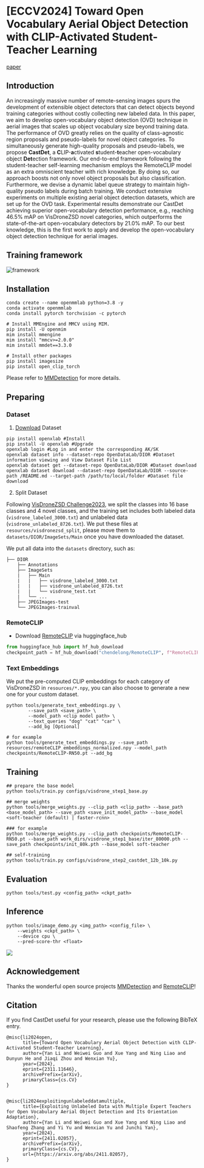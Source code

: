# [ECCV2024] Toward Open Vocabulary Aerial Object Detection with CLIP-Activated Student-Teacher Learning

[paper](https://arxiv.org/abs/2311.11646)

## Introduction

An increasingly massive number of remote-sensing images spurs the development of extensible object detectors that can detect objects beyond training categories without costly collecting new labeled data. In this paper, we aim to develop open-vocabulary object detection (OVD) technique in aerial images that scales up object vocabulary size beyond training data. The performance of OVD greatly relies on the quality of class-agnostic region proposals and pseudo-labels for novel object categories. To simultaneously generate high-quality proposals and pseudo-labels, we propose **CastDet**, a **C**LIP-**a**ctivated **s**tudent-**t**eacher open-vocabulary object **Det**ection framework.  Our end-to-end framework following the student-teacher self-learning mechanism employs the RemoteCLIP model as an extra omniscient teacher with rich knowledge. By doing so, our approach boosts not only novel object proposals but also classification. Furthermore, we devise a dynamic label queue strategy to maintain high-quality pseudo labels during batch training. We conduct extensive experiments on multiple existing aerial object detection datasets, which are set up for the OVD task. Experimental results demonstrate our CastDet achieving superior open-vocabulary detection performance, e.g., reaching 46.5% mAP  on VisDroneZSD novel categories, which outperforms the state-of-the-art open-vocabulary detectors by 21.0% mAP. To our best knowledge, this is the first work to apply and develop the open-vocabulary object detection technique for aerial images.

## Training framework

 ![framework](./resources/castdet_framework.png)

## Installation

```shell
conda create --name openmmlab python=3.8 -y
conda activate openmmlab
conda install pytorch torchvision -c pytorch

# Install MMEngine and MMCV using MIM.
pip install -U openmim
mim install mmengine
mim install "mmcv>=2.0.0"
mim install mmdet==3.3.0

# Install other packages
pip install imagesize
pip install open_clip_torch
```

Please refer to [MMDetection](https://github.com/open-mmlab/mmdetection) for more details.

## Preparing

### Dataset

1. [Download](https://opendatalab.com/OpenDataLab/DIOR/cli/main) Dataset

```shell
pip install openxlab #Install
pip install -U openxlab #Upgrade
openxlab login #Log in and enter the corresponding AK/SK
openxlab dataset info --dataset-repo OpenDataLab/DIOR #Dataset information viewing and View Dataset File List
openxlab dataset get --dataset-repo OpenDataLab/DIOR #Dataset download
openxlab dataset download --dataset-repo OpenDataLab/DIOR --source-path /README.md --target-path /path/to/local/folder #Dataset file download
```

2. Split Dataset

Following [VisDroneZSD Challenge2023](http://aiskyeye.com/submit-2023/zero-shot-object-detection/), we split the classes into 16 base classes and 4 novel classes, and the training set includes both labeled data (`visdrone_labeled_3000.txt`) and unlabeled data (`visdrone_unlabeled_8726.txt`). We put these files at `resources/visdronezsd_split`, please move them to `datasets/DIOR/ImageSets/Main` once you have downloaded the dataset.

We put all data into the `datasets` directory, such as:

```text
├── DIOR
    ├── Annotations
    ├── ImageSets
    |   ├── Main
    |   |   ├── visdrone_labeled_3000.txt
    |   |   ├── visdrone_unlabeled_8726.txt
    |   |   └── visdrone_test.txt
    |   └── ...
    ├── JPEGImages-test
    └── JPEGImages-trainval
```


### RemoteCLIP

- Download [RemoteCLIP](https://github.com/ChenDelong1999/RemoteCLIP) via huggingface_hub

```python
from huggingface_hub import hf_hub_download
checkpoint_path = hf_hub_download("chendelong/RemoteCLIP", f"RemoteCLIP-RN50.pt", cache_dir='checkpoints')
```

### Text Embeddings

We put the pre-computed CLIP embeddings for each category of VisDroneZSD in `resources/*.npy`, you can also choose to generate a new one for your custom dataset.

```shell
python tools/generate_text_embeddings.py \
        --save_path <save_path> \
        --model_path <clip model path> \
        --text_queries "dog" "cat" "car" \
        --add_bg [Optional]

# for example
python tools/generate_text_embeddings.py --save_path resources/remoteCLIP_embeddings_normalized.npy --model_path checkpoints/RemoteCLIP-RN50.pt --add_bg
```

## Training

```shell
## prepare the base model
python tools/train.py configs/visdrone_step1_base.py

## merge weights
python tools/merge_weights.py --clip_path <clip_path> --base_path <base_model_path> --save_path <save_init_model_path> --base_model <soft-teacher (default) | faster-rcnn>

### for example
python tools/merge_weights.py --clip_path checkpoints/RemoteCLIP-RN50.pt --base_path work_dirs/visdrone_step1_base/iter_80000.pth --save_path checkpoints/init_80k.pth --base_model soft-teacher

## self-training
python tools/train.py configs/visdrone_step2_castdet_12b_10k.py
```

## Evaluation
```shell
python tools/test.py <config_path> <ckpt_path>
```

## Inference

```shell
python tools/image_demo.py <img_path> <config_file> \
    --weights <ckpt_path> \
    --device cpu \
    --pred-score-thr <float>
```

![](resources/visdrone_inference_vis.jpg)

## Acknowledgement

Thanks the wonderful open source projects [MMDetection](https://github.com/open-mmlab/mmdetection) and [RemoteCLIP](https://github.com/ChenDelong1999/RemoteCLIP)!

## Citation

If you find CastDet useful for your research, please use the following BibTeX entry.

```
@misc{li2024open,
      title={Toward Open Vocabulary Aerial Object Detection with CLIP-Activated Student-Teacher Learning}, 
      author={Yan Li and Weiwei Guo and Xue Yang and Ning Liao and Dunyun He and Jiaqi Zhou and Wenxian Yu},
      year={2024},
      eprint={2311.11646},
      archivePrefix={arXiv},
      primaryClass={cs.CV}
}


@misc{li2024exploitingunlabeleddatamultiple,
      title={Exploiting Unlabeled Data with Multiple Expert Teachers for Open Vocabulary Aerial Object Detection and Its Orientation Adaptation}, 
      author={Yan Li and Weiwei Guo and Xue Yang and Ning Liao and Shaofeng Zhang and Yi Yu and Wenxian Yu and Junchi Yan},
      year={2024},
      eprint={2411.02057},
      archivePrefix={arXiv},
      primaryClass={cs.CV},
      url={https://arxiv.org/abs/2411.02057}, 
}
```